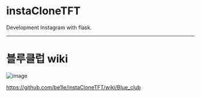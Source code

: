 # instaCloneTFT

Development Instagram with flask.


---
# 블루클럽 wiki 

![image](https://user-images.githubusercontent.com/91897199/147543210-216d731b-5f6d-4fc8-855a-3d6b4c4f144d.png)

https://github.com/be1le/instaCloneTFT/wiki/Blue_club
